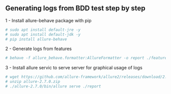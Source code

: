 ## Generating logs from BDD test step by step

1 - Install allure-behave package with pip

```bash
# sudo apt install default-jre -y
# sudo apt install default-jdk -y
# pip install allure-behave
```

2 - Generate logs from features

```bash
# behave -f allure_behave.formatter:AllureFormatter -o report ./features1/
```

3 - Install allure servic to serve server for graphical usage of logs

```bash
# wget https://github.com/allure-framework/allure2/releases/download/2.7.0/allure-2.7.0.zip
# unzip allure-2.7.0.zip
# ./allure-2.7.0/bin/allure serve ./report
```
